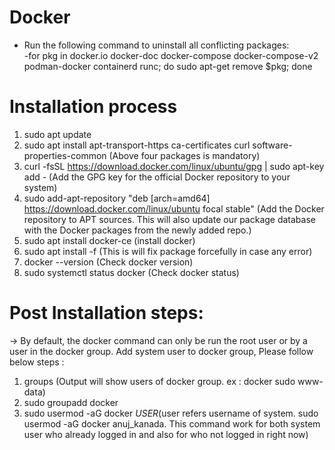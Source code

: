 # Docker


* Run the following command to uninstall all conflicting packages: </br>
  -for pkg in docker.io docker-doc docker-compose docker-compose-v2 podman-docker containerd runc; do sudo apt-get remove $pkg; done

# Installation process
1. sudo apt update </br>
2. sudo apt install apt-transport-https ca-certificates curl software-properties-common (Above four packages is mandatory)</br>
3. curl -fsSL https://download.docker.com/linux/ubuntu/gpg | sudo apt-key add - (Add the GPG key for the official Docker repository to your system)</br>
4. sudo add-apt-repository "deb [arch=amd64] https://download.docker.com/linux/ubuntu focal stable" (Add the Docker repository to APT sources. This will also update our package database with the Docker packages from the newly added repo.)</br>
5. sudo apt install docker-ce (install docker)</br>
6. sudo apt install -f (This is will fix package forcefully in case any error)</br>
7. docker --version (Check docker version) </br>
8. sudo systemctl status docker (Check docker status) </br>

# Post Installation steps:
-> By default, the docker command can only be run the root user or by a user in the docker group. Add system user to docker group, Please follow below steps :</br>
1. groups (Output will show users of docker group. ex : docker sudo www-data) </br>
2. sudo groupadd docker</br>
3. sudo usermod -aG docker $USER ($user refers username of system. sudo usermod -aG docker anuj_kanada. This command work for both system user who already logged in and also for who not logged in right now)</br>





